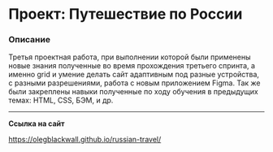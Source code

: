 # Проект: Путешествие по России

### Описание
Третья проектная работа, при выполнении которой были применены новые знания полученные во время прохождения третьего спринта, а именно grid и умение делать сайт адаптивным под разные устройства, с разными разрешениями, работа с новым приложением Figma. Так же были закреплены навыки полученные по ходу обучения в предыдущих темах: HTML, CSS, БЭМ, и др.

---------------------------------

**Ссылка на сайт**

https://olegblackwall.github.io/russian-travel/
